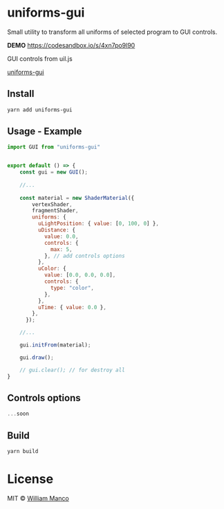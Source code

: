# uniforms-gui

Small utility to transform all uniforms of selected program to GUI controls.

**DEMO** https://codesandbox.io/s/4xn7po9l90

GUI controls from uil.js

[uniforms-gui](https://github.com/williammanco/uniforms-gui)


## Install

```sh
yarn add uniforms-gui
```

## Usage - Example

```js
import GUI from "uniforms-gui"


export default () => {
    const gui = new GUI();
    
    //...
    
    const material = new ShaderMaterial({
        vertexShader,
        fragmentShader,
        uniforms: {
          uLightPosition: { value: [0, 100, 0] },
          uDistance: {
            value: 0.0,
            controls: {
              max: 5,
            }, // add controls options
          },
          uColor: {
            value: [0.0, 0.0, 0.0],
            controls: {
              type: "color",
            },
          },
          uTime: { value: 0.0 },
        },
      });

    //...

    gui.initFrom(material);

    gui.draw();

    // gui.clear(); // for destroy all
}
```

## Controls options

```javascript
...soon
```

## Build

```sh
yarn build
```

# License

MIT © [William Manco](mailto:wmanco88@gmail.com)